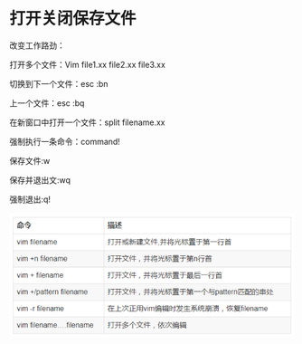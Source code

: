 # 打开关闭保存文件

改变工作路劲：

打开多个文件：Vim file1.xx file2.xx file3.xx

切换到下一个文件：esc :bn

上一个文件：esc :bq

在新窗口中打开一个文件：split filename.xx

强制执行一条命令：command!

保存文件:w

保存并退出文:wq

强制退出:q!

![](../../.gitbook/assets/jin-ru-vim.png)


